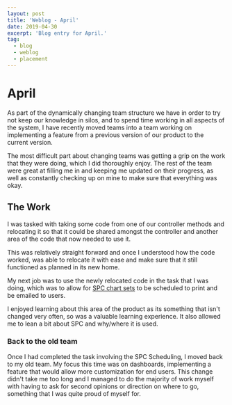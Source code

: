 ```yaml
---
layout: post
title: 'Weblog - April'
date: 2019-04-30
excerpt: 'Blog entry for April.'
tag:
  - blog
  - weblog
  - placement
---
```


# April

As part of the dynamically changing team structure we have in order to try not keep our knowledge in silos, and to spend time working in all aspects of the system, I have recently moved teams into a team working on implementing a feature from a previous version of our product to the current version.

The most difficult part about changing teams was getting a grip on the work that they were doing, which I did thoroughly enjoy. The rest of the team were great at filling me in and keeping me updated on their progress, as well as constantly checking up on mine to make sure that everything was okay.

## The Work

I was tasked with taking some code from one of our controller methods and relocating it so that it could be shared amongst the controller and another area of the code that now needed to use it.

This was relatively straight forward and once I understood how the code worked, was able to relocate it with ease and make sure that it still functioned as planned in its new home.

My next job was to use the newly relocated code in the task that I was doing, which was to allow for [SPC chart sets](https://en.wikipedia.org/wiki/Statistical_process_control) to be scheduled to print and be emailed to users.

I enjoyed learning about this area of the product as its something that isn't changed very often, so was a valuable learning experience. It also allowed me to lean a bit about SPC and why/where it is used.

### Back to the old team

Once I had completed the task involving the SPC Scheduling, I moved back to my old team. My focus this time was on dashboards, implementing a feature that would allow more customization for end users. This change didn't take me too long and I managed to do the majority of work myself with having to ask for second opinions or direction on where to go, something that I was quite proud of myself for.
